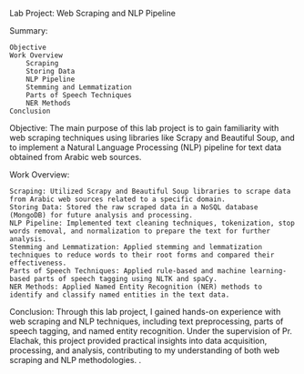 Lab Project: Web Scraping and NLP Pipeline

Summary:

    Objective
    Work Overview
        Scraping
        Storing Data
        NLP Pipeline
        Stemming and Lemmatization
        Parts of Speech Techniques
        NER Methods
    Conclusion

Objective:
The main purpose of this lab project is to gain familiarity with web scraping techniques using libraries like Scrapy and Beautiful Soup, and to implement a Natural Language Processing (NLP) pipeline for text data obtained from Arabic web sources.

Work Overview:

    Scraping: Utilized Scrapy and Beautiful Soup libraries to scrape data from Arabic web sources related to a specific domain.
    Storing Data: Stored the raw scraped data in a NoSQL database (MongoDB) for future analysis and processing.
    NLP Pipeline: Implemented text cleaning techniques, tokenization, stop words removal, and normalization to prepare the text for further analysis.
    Stemming and Lemmatization: Applied stemming and lemmatization techniques to reduce words to their root forms and compared their effectiveness.
    Parts of Speech Techniques: Applied rule-based and machine learning-based parts of speech tagging using NLTK and spaCy.
    NER Methods: Applied Named Entity Recognition (NER) methods to identify and classify named entities in the text data.

Conclusion:
Through this lab project, I gained hands-on experience with web scraping and NLP techniques, including text preprocessing, parts of speech tagging, and named entity recognition. Under the supervision of Pr. Elachak, this project provided practical insights into data acquisition, processing, and analysis, contributing to my understanding of both web scraping and NLP methodologies. 
.
